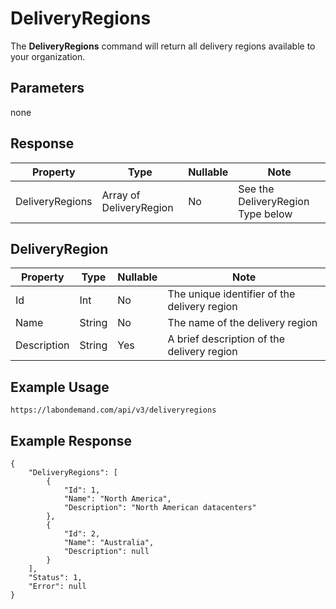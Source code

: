 # DeliveryRegions

The **DeliveryRegions** command will return all delivery regions available to your organization.

## Parameters

none

## Response

|Property|Type|Nullable|Note
|--- |--- |--- |--- |
|DeliveryRegions|Array of DeliveryRegion|No|See the DeliveryRegion Type below|

## DeliveryRegion

|Property|Type|Nullable|Note
|--- |--- |--- |--- |
|Id|Int|No|The unique identifier of the delivery region|
|Name|String|No|The name of the delivery region|
|Description|String|Yes|A brief description of the delivery region|

## Example Usage

```
https://labondemand.com/api/v3/deliveryregions
```

## Example Response

```linenums
{
    "DeliveryRegions": [
        {
            "Id": 1,
            "Name": "North America",
            "Description": "North American datacenters"
        },
        {
            "Id": 2,
            "Name": "Australia",
            "Description": null 
        }
    ],
    "Status": 1,
    "Error": null
}
```
